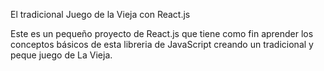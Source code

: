 El tradicional Juego de la Vieja con React.js

Este es un pequeño proyecto de React.js que tiene como fin aprender los conceptos básicos de esta libreria de JavaScript creando un tradicional y peque juego de La Vieja.